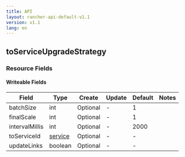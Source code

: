 ```yaml
---
title: API
layout: rancher-api-default-v1.1
version: v1.1
lang: en
---
```


## toServiceUpgradeStrategy



### Resource Fields

#### Writeable Fields

Field | Type | Create | Update | Default | Notes
---|---|---|---|---|---
batchSize | int | Optional | - | 1 | 
finalScale | int | Optional | - | 1 | 
intervalMillis | int | Optional | - | 2000 | 
toServiceId | [service]({{site.baseurl}}/rancher/{{page.version}}/{{page.lang}}/api/api-resources/service/) | Optional | - | - | 
updateLinks | boolean | Optional | - | - | 



<br>
